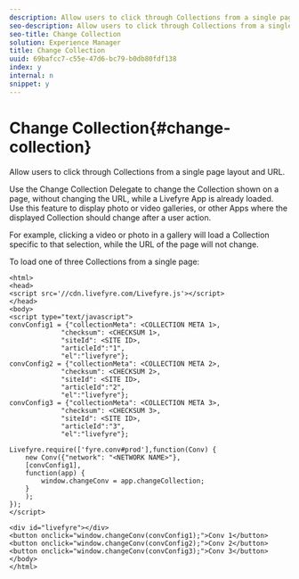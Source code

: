 ```yaml
---
description: Allow users to click through Collections from a single page layout and URL.
seo-description: Allow users to click through Collections from a single page layout and URL.
seo-title: Change Collection
solution: Experience Manager
title: Change Collection
uuid: 69bafcc7-c55e-47d6-bc79-b0db80fdf138
index: y
internal: n
snippet: y
---
```


# Change Collection{#change-collection}

Allow users to click through Collections from a single page layout and URL.

Use the Change Collection Delegate to change the Collection shown on a page, without changing the URL, while a Livefyre App is already loaded. Use this feature to display photo or video galleries, or other Apps where the displayed Collection should change after a user action.

For example, clicking a video or photo in a gallery will load a Collection specific to that selection, while the URL of the page will not change.

To load one of three Collections from a single [](t_display_comment_count.md#t_display_comment_count) page:

```
<html> 
<head> 
<script src='//cdn.livefyre.com/Livefyre.js'></script> 
</head> 
<body> 
<script type="text/javascript"> 
convConfig1 = {"collectionMeta": <COLLECTION META 1>, 
             "checksum": <CHECKSUM 1>, 
             "siteId": <SITE ID>, 
             "articleId":"1", 
             "el":"livefyre"}; 
convConfig2 = {"collectionMeta": <COLLECTION META 2>, 
             "checksum": <CHECKSUM 2>, 
             "siteId": <SITE ID>, 
             "articleId":"2", 
             "el":"livefyre"}; 
convConfig3 = {"collectionMeta": <COLLECTION META 3>, 
             "checksum": <CHECKSUM 3>, 
             "siteId": <SITE ID>, 
             "articleId":"3", 
             "el":"livefyre"}; 
  
Livefyre.require(['fyre.conv#prod'],function(Conv) { 
    new Conv({"network": "<NETWORK NAME>"}, 
    [convConfig1], 
    function(app) {  
        window.changeConv = app.changeCollection; 
    } 
    ); 
}); 
</script> 
  
<div id="livefyre"></div> 
<button onclick="window.changeConv(convConfig1);">Conv 1</button> 
<button onclick="window.changeConv(convConfig2);">Conv 2</button> 
<button onclick="window.changeConv(convConfig3);">Conv 3</button> 
</body> 
</html>
```

